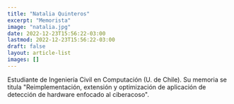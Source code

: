 ```yaml
---
title: "Natalia Quinteros"
excerpt: "Memorista"
image: "natalia.jpg"
date: 2022-12-23T15:56:22-03:00
lastmod: 2022-12-23T15:56:22-03:00
draft: false
layout: article-list
images: []
---
```


Estudiante de Ingeniería Civil en Computación (U. de Chile). Su memoria se titula "Reimplementación, extensión y optimización de aplicación de detección de hardware enfocado al ciberacoso".